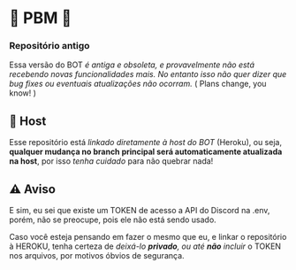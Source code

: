 # 🐍 PBM 🐍
### Repositório antigo
Essa versão do BOT *é antiga e obsoleta, e provavelmente não está recebendo novas funcionalidades mais. No entanto isso não quer dizer que bug fixes ou eventuais atualizações não ocorram.*
( Plans change, you know! )

## 📝 Host
Esse repositório está *linkado diretamente à host do BOT* (Heroku), ou seja, **qualquer mudança no branch principal será automaticamente atualizada na host**, por isso *tenha cuidado* para não quebrar nada!

## ⚠ Aviso 
E sim, eu sei que existe um TOKEN de acesso a API do Discord na .env, porém, não se preocupe, pois ele não está sendo usado.


Caso você esteja pensando em fazer o mesmo que eu, e linkar o repositório à HEROKU, tenha certeza de *deixá-lo **privado**, ou até **não** incluir* o TOKEN nos arquivos, por motivos óbvios de segurança.
